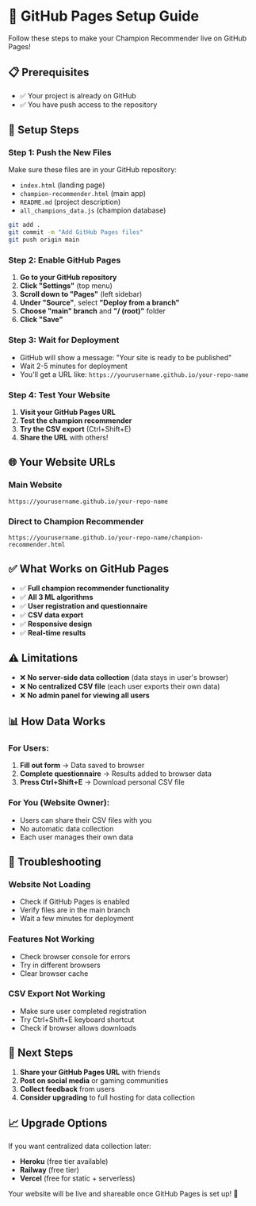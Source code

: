 # 🚀 GitHub Pages Setup Guide

Follow these steps to make your Champion Recommender live on GitHub Pages!

## 📋 Prerequisites

- ✅ Your project is already on GitHub
- ✅ You have push access to the repository

## 🔧 Setup Steps

### Step 1: Push the New Files

Make sure these files are in your GitHub repository:
- `index.html` (landing page)
- `champion-recommender.html` (main app)
- `README.md` (project description)
- `all_champions_data.js` (champion database)

```bash
git add .
git commit -m "Add GitHub Pages files"
git push origin main
```

### Step 2: Enable GitHub Pages

1. **Go to your GitHub repository**
2. **Click "Settings"** (top menu)
3. **Scroll down to "Pages"** (left sidebar)
4. **Under "Source"**, select **"Deploy from a branch"**
5. **Choose "main" branch** and **"/ (root)"** folder
6. **Click "Save"**

### Step 3: Wait for Deployment

- GitHub will show a message: "Your site is ready to be published"
- Wait 2-5 minutes for deployment
- You'll get a URL like: `https://yourusername.github.io/your-repo-name`

### Step 4: Test Your Website

1. **Visit your GitHub Pages URL**
2. **Test the champion recommender**
3. **Try the CSV export** (Ctrl+Shift+E)
4. **Share the URL** with others!

## 🌐 Your Website URLs

### Main Website
```
https://yourusername.github.io/your-repo-name
```

### Direct to Champion Recommender
```
https://yourusername.github.io/your-repo-name/champion-recommender.html
```

## ✅ What Works on GitHub Pages

- ✅ **Full champion recommender functionality**
- ✅ **All 3 ML algorithms**
- ✅ **User registration and questionnaire**
- ✅ **CSV data export**
- ✅ **Responsive design**
- ✅ **Real-time results**

## ⚠️ Limitations

- ❌ **No server-side data collection** (data stays in user's browser)
- ❌ **No centralized CSV file** (each user exports their own data)
- ❌ **No admin panel for viewing all users**

## 📊 How Data Works

### For Users:
1. **Fill out form** → Data saved to browser
2. **Complete questionnaire** → Results added to browser data
3. **Press Ctrl+Shift+E** → Download personal CSV file

### For You (Website Owner):
- Users can share their CSV files with you
- No automatic data collection
- Each user manages their own data

## 🔧 Troubleshooting

### Website Not Loading
- Check if GitHub Pages is enabled
- Verify files are in the main branch
- Wait a few minutes for deployment

### Features Not Working
- Check browser console for errors
- Try in different browsers
- Clear browser cache

### CSV Export Not Working
- Make sure user completed registration
- Try Ctrl+Shift+E keyboard shortcut
- Check if browser allows downloads

## 🎯 Next Steps

1. **Share your GitHub Pages URL** with friends
2. **Post on social media** or gaming communities
3. **Collect feedback** from users
4. **Consider upgrading** to full hosting for data collection

## 📈 Upgrade Options

If you want centralized data collection later:
- **Heroku** (free tier available)
- **Railway** (free tier)
- **Vercel** (free for static + serverless)

Your website will be live and shareable once GitHub Pages is set up! 🎉